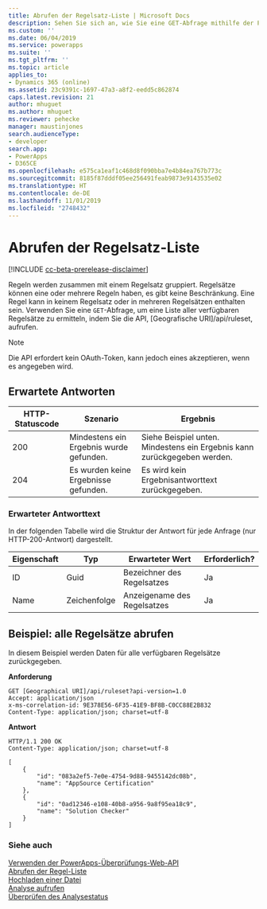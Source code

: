 ```yaml
---
title: Abrufen der Regelsatz-Liste | Microsoft Docs
description: Sehen Sie sich an, wie Sie eine GET-Abfrage mithilfe der PowerApps-Überprüfungs-Web-API stellen, um die Liste der verfügbaren Regelsätze abzurufen.
ms.custom: ''
ms.date: 06/04/2019
ms.service: powerapps
ms.suite: ''
ms.tgt_pltfrm: ''
ms.topic: article
applies_to:
- Dynamics 365 (online)
ms.assetid: 23c9391c-1697-47a3-a8f2-eedd5c862874
caps.latest.revision: 21
author: mhuguet
ms.author: mhuguet
ms.reviewer: pehecke
manager: maustinjones
search.audienceType:
- developer
search.app:
- PowerApps
- D365CE
ms.openlocfilehash: e575ca1eaf1c468d8f090bba7e4b84ea767b773c
ms.sourcegitcommit: 8185f87dddf05ee256491feab9873e9143535e02
ms.translationtype: HT
ms.contentlocale: de-DE
ms.lasthandoff: 11/01/2019
ms.locfileid: "2748432"
---
```

# <a name="retrieve-the-list-of-rulesets"></a>Abrufen der Regelsatz-Liste

[!INCLUDE [cc-beta-prerelease-disclaimer](../../../../includes/cc-beta-prerelease-disclaimer.md)]

Regeln werden zusammen mit einem Regelsatz gruppiert. Regelsätze können eine oder mehrere Regeln haben, es gibt keine Beschränkung. Eine Regel kann in keinem Regelsatz oder in mehreren Regelsätzen enthalten sein. Verwenden Sie eine `GET`-Abfrage, um eine Liste aller verfügbaren Regelsätze zu ermitteln, indem Sie die API, [Geografische URI]/api/ruleset, aufrufen.

> [!NOTE]
>  Die API erfordert kein OAuth-Token, kann jedoch eines akzeptieren, wenn es angegeben wird.

<a name="bkmk_responses"></a>

## <a name="expected-responses"></a>Erwartete Antworten

|HTTP-Statuscode|Szenario|Ergebnis|
|---|---|---|
|200|Mindestens ein Ergebnis wurde gefunden.|Siehe Beispiel unten. Mindestens ein Ergebnis kann zurückgegeben werden.|
|204|Es wurden keine Ergebnisse gefunden.|Es wird kein Ergebnisantworttext zurückgegeben.|

### <a name="expected-response-body"></a>Erwarteter Antworttext

In der folgenden Tabelle wird die Struktur der Antwort für jede Anfrage (nur HTTP-200-Antwort) dargestellt.

|Eigenschaft|Typ|Erwarteter Wert|Erforderlich?|
|---|---|---|---|
|ID|Guid|Bezeichner des Regelsatzes|Ja|
|Name|Zeichenfolge|Anzeigename des Regelsatzes|Ja|

<a name="bkmk_retrieve"></a>

## <a name="example-retrieve-all-rulesets"></a>Beispiel: alle Regelsätze abrufen

In diesem Beispiel werden Daten für alle verfügbaren Regelsätze zurückgegeben.

**Anforderung**

```http
GET [Geographical URI]/api/ruleset?api-version=1.0
Accept: application/json
x-ms-correlation-id: 9E378E56-6F35-41E9-BF8B-C0CC88E2B832
Content-Type: application/json; charset=utf-8
```

**Antwort**

```http
HTTP/1.1 200 OK
Content-Type: application/json; charset=utf-8

[
    {
        "id": "083a2ef5-7e0e-4754-9d88-9455142dc08b",
        "name": "AppSource Certification"
    },
    {
        "id": "0ad12346-e108-40b8-a956-9a8f95ea18c9",
        "name": "Solution Checker"
    }
]
```

### <a name="see-also"></a>Siehe auch

[Verwenden der PowerApps-Überprüfungs-Web-API](overview.md)<br />
[Abrufen der Regel-Liste](retrieve-rules.md)<br />
[Hochladen einer Datei](upload-file.md)<br />
[Analyse aufrufen](analyze.md)<br />
[Überprüfen des Analysestatus](check-status.md)<br />